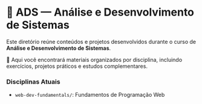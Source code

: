 # 📘 ADS — Análise e Desenvolvimento de Sistemas

Este diretório reúne conteúdos e projetos desenvolvidos durante o curso de **Análise e Desenvolvimento de Sistemas**.

🧠 Aqui você encontrará materiais organizados por disciplina, incluindo exercícios, projetos práticos e estudos complementares.

### Disciplinas Atuais
- `web-dev-fundamentals/`: Fundamentos de Programação Web
